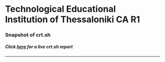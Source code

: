 # Technological Educational Institution of Thessaloniki CA R1
### Snapshot of crt.sh
##### Click [here](https://crt.sh/?q=686CDD4076CD9EBFE0EEECF13C252C8B5D2B254DD722762C0842FD8A9608A6AE) for a live crt.sh report

---
